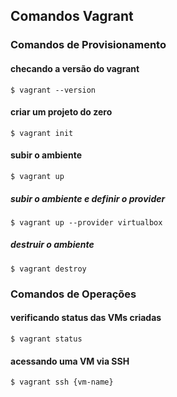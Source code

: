 ## Comandos Vagrant

### Comandos de Provisionamento

#### checando a versão do vagrant
```console
$ vagrant --version
```


#### criar um projeto do zero
```console
$ vagrant init
```

#### subir o ambiente
```console
$ vagrant up
```

##### subir o ambiente e definir o provider
```console
$ vagrant up --provider virtualbox
```

##### destruir o ambiente
```console
$ vagrant destroy
```

### Comandos de Operações

#### verificando status das VMs criadas
```console
$ vagrant status
```

#### acessando uma VM via SSH
```console
$ vagrant ssh {vm-name}
```